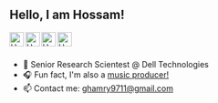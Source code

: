 ## Hello, I am Hossam!

<a href="https://linkedin.com/in/hossam-elghamry-035180164">
  <img align="left" alt="Hossam's Linkdein" width="25px" src="https://cdn2.iconfinder.com/data/icons/social-icons-grey/512/LINKEDIN-512.png" color="grey"/>
</a>
<a href="https://instagram.com/flarizemusic/">
  <img align="left" alt="Hossam's Instagram" width="25px" src="https://cdn2.iconfinder.com/data/icons/social-icons-grey/512/INSTAGRAM-512.png" color="grey" />
</a>
<a href="https://open.spotify.com/artist/5VYUbhKpehcGwceLDeb1WU?si=LbsfnI7gQbW7P0_8cnlqxA">
  <img align="left" alt="Hossam's Spotify" width="25px" src="https://cdn2.iconfinder.com/data/icons/social-icons-grey/512/spotify-512.png" color="grey" />
</a>
<a href="https://www.youtube.com/channel/UCZ8rNhEA2ei2IgouQoUQO7A">
  <img align="left" alt="Hossam's YouTube" width="25px" src="https://cdn2.iconfinder.com/data/icons/social-icons-grey/512/YOUTUBE-512.png" color="grey" />
</a>

<br/>
<br/>

- 🔭 Senior Research Scientest @ Dell Technologies
- 🎧 Fun fact, I'm also a [music producer!](https://open.spotify.com/artist/5VYUbhKpehcGwceLDeb1WU)
- 📫 Contact me: ghamry9711@gmail.com


